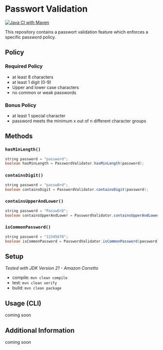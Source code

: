 # Passwort Validation
[![Java CI with Maven](https://github.com/simonsagstetter/password-validation/actions/workflows/ci.yml/badge.svg?branch=main)](https://github.com/simonsagstetter/password-validation/actions/workflows/ci.yml)

This repository contains a passwort validation feature which enforces a specific password policy.

## Policy

### Required Policy

- at least 8 characters
- at least 1 digit (0-9)
- Upper and lower case characters
- no common or weak passwords

### Bonus Policy

- at least 1 special character
- password meets the minimum x out of n different character groups

## Methods

### `hasMinLength()`

```java
string password = "password";
boolean hasMinLength = PasswordValidator.hasMinLength(password);
```

### `containsDigit()`

```java
string password = "passw0rd";
boolean containsDigit = PasswordValidator.containsDigit(password);
```

### `containsUpperAndLower()`

```java
string password = "PasswÖrD";
boolean containsUpperAndLower = PasswordValidator.containsUpperAndLower(password);
```

### `isCommonPassword()`

```java
string password = "12345678";
boolean isCommonPassword = PasswordValidator.isCommonPassword(password);
```

## Setup
*Tested with JDK Version 21 - Amazon Corretto*

- compile: `mvn clean compile`
- test: `mvn clean verify`
- build: `mvn clean package `

## Usage (CLI)

coming soon

## Additional Information

coming soon
